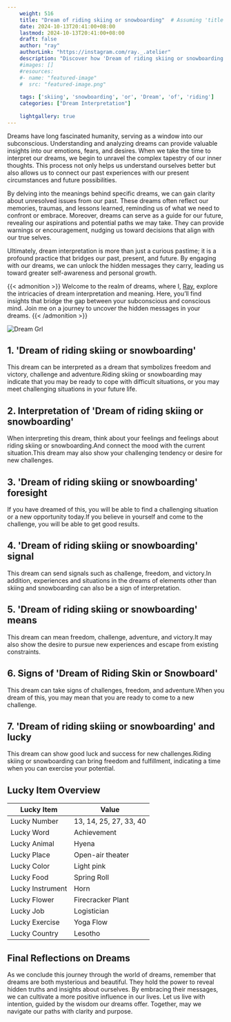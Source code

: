 ```yaml
---
    weight: 516
    title: "Dream of riding skiing or snowboarding"  # Assuming 'title' column exists
    date: 2024-10-13T20:41:00+08:00
    lastmod: 2024-10-13T20:41:00+08:00
    draft: false
    author: "ray"
    authorLink: "https://instagram.com/ray._.atelier"
    description: "Discover how 'Dream of riding skiing or snowboarding' can interpret your future and uncover its significant meanings in your life."
    #images: []
    #resources:
    #- name: "featured-image"
    #  src: "featured-image.png"
    
    tags: ['skiing', 'snowboarding', 'or', 'Dream', 'of', 'riding']
    categories: ["Dream Interpretation"]
    
    lightgallery: true
---
```

    
Dreams have long fascinated humanity, serving as a window into our subconscious. Understanding and analyzing dreams can provide valuable insights into our emotions, fears, and desires. When we take the time to interpret our dreams, we begin to unravel the complex tapestry of our inner thoughts. This process not only helps us understand ourselves better but also allows us to connect our past experiences with our present circumstances and future possibilities.

By delving into the meanings behind specific dreams, we can gain clarity about unresolved issues from our past. These dreams often reflect our memories, traumas, and lessons learned, reminding us of what we need to confront or embrace. Moreover, dreams can serve as a guide for our future, revealing our aspirations and potential paths we may take. They can provide warnings or encouragement, nudging us toward decisions that align with our true selves.

Ultimately, dream interpretation is more than just a curious pastime; it is a profound practice that bridges our past, present, and future. By engaging with our dreams, we can unlock the hidden messages they carry, leading us toward greater self-awareness and personal growth.

{{< admonition >}}
Welcome to the realm of dreams, where I, [Ray](https://instagram.com/ray._.atelier), explore the intricacies of dream interpretation and meaning. Here, you’ll find insights that bridge the gap between your subconscious and conscious mind. Join me on a journey to uncover the hidden messages in your dreams.
{{< /admonition >}}

![Dream Grl](https://cdn.pixabay.com/photo/2017/11/02/03/35/gothic-2910057_1280.jpg "Dream Grl")

## 1. 'Dream of riding skiing or snowboarding'
This dream can be interpreted as a dream that symbolizes freedom and victory, challenge and adventure.Riding skiing or snowboarding may indicate that you may be ready to cope with difficult situations, or you may meet challenging situations in your future life.

## 2. Interpretation of 'Dream of riding skiing or snowboarding'
When interpreting this dream, think about your feelings and feelings about riding skiing or snowboarding.And connect the mood with the current situation.This dream may also show your challenging tendency or desire for new challenges.

## 3. 'Dream of riding skiing or snowboarding' foresight
If you have dreamed of this, you will be able to find a challenging situation or a new opportunity today.If you believe in yourself and come to the challenge, you will be able to get good results.

## 4. 'Dream of riding skiing or snowboarding' signal
This dream can send signals such as challenge, freedom, and victory.In addition, experiences and situations in the dreams of elements other than skiing and snowboarding can also be a sign of interpretation.

## 5. 'Dream of riding skiing or snowboarding' means
This dream can mean freedom, challenge, adventure, and victory.It may also show the desire to pursue new experiences and escape from existing constraints.

## 6. Signs of 'Dream of Riding Skin or Snowboard'
This dream can take signs of challenges, freedom, and adventure.When you dream of this, you may mean that you are ready to come to a new challenge.

## 7. 'Dream of riding skiing or snowboarding' and lucky
This dream can show good luck and success for new challenges.Riding skiing or snowboarding can bring freedom and fulfillment, indicating a time when you can exercise your potential.

## Lucky Item Overview
| Lucky Item          | Value              |
|---------------|--------------------|
| Lucky Number        | 13, 14, 25, 27, 33, 40  |
| Lucky Word          | Achievement |
| Lucky Animal        | Hyena |
| Lucky Place         | Open-air theater     |
| Lucky Color         | Light pink     |
| Lucky Food          | Spring Roll      |
| Lucky Instrument    | Horn |
| Lucky Flower        | Firecracker Plant    |
| Lucky Job           | Logistician       |
| Lucky Exercise      | Yoga Flow  |
| Lucky Country       | Lesotho    |


##  Final Reflections on Dreams

As we conclude this journey through the world of dreams, remember that dreams are both mysterious and beautiful. They hold the power to reveal hidden truths and insights about ourselves. By embracing their messages, we can cultivate a more positive influence in our lives. Let us live with intention, guided by the wisdom our dreams offer. Together, may we navigate our paths with clarity and purpose.
